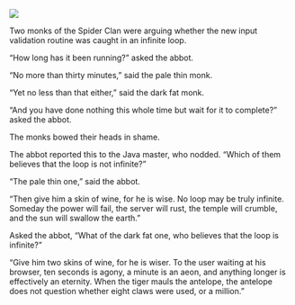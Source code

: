 ![](/pages/case-9/Lotus-050.jpg)

Two monks of the Spider Clan were arguing whether the new input validation routine was caught in an infinite loop.

“How long has it been running?” asked the abbot.

“No more than thirty minutes,” said the pale thin monk.

“Yet no less than that either,” said the dark fat monk.

“And you have done nothing this whole time but wait for it to complete?” asked the abbot.

The monks bowed their heads in shame.

The abbot reported this to the Java master, who nodded. “Which of them believes that the loop is not infinite?”

“The pale thin one,” said the abbot.

“Then give him a skin of wine, for he is wise.  No loop may be truly infinite.  Someday the power will fail, the server will rust, the temple will crumble, and the sun will swallow the earth.”

Asked the abbot, “What of the dark fat one, who believes that the loop is infinite?”

“Give him two skins of wine, for he is wiser.  To the user waiting at his browser, ten seconds is agony, a minute is an aeon, and anything longer is effectively an eternity.  When the tiger mauls the antelope, the antelope does not question whether eight claws were used, or a million.” 
